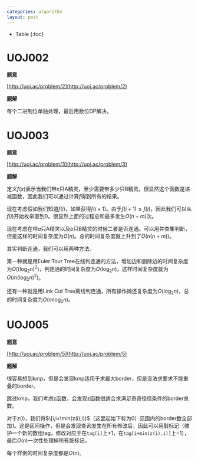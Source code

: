 ```yaml
---
categories: algorithm
layout: post
---
```


- Table
{:toc}


# UOJ002

**题意**

[http://uoj.ac/problem/2](http://uoj.ac/problem/2)

**题解**

每个二进制位单独处理，最后用数位DP解决。

# UOJ003

**题意**

[http://uoj.ac/problem/3](http://uoj.ac/problem/3)

**题解**

定义$f(x)$表示当我们带$x$只A精灵，至少需要带多少只B精灵。很显然这个函数是递减函数，因此我们可以通过计算$f$得到所有的结果。

现在考虑假如我们知道$f(i)$，如果获得$f(i+1)$。由于$f(i+1)\leq f(i)$，因此我们可以从$f(i)$开始枚举直到$0$。很显然上面的过程总和最多发生$O(n+m)$次。

现在考虑在带$a$只A精灵以及$b$只B精灵的时候二者是否连通。可以用并查集判断，但是这样的时间复杂度为$O(n)$。总的时间复杂度就上升到了$O(n(n+m))$。

其实判断连通，我们可以用两种方法。

第一种就是用Euler Tour Tree在线判连通的方法，增加边和删除边的时间复杂度为$O((\log_2n)^2)$，判连通的时间复杂度为$O(\log_2n)$。这样时间复杂度就为$O(m(\log_2n)^2)$。

还有一种就是用Link Cut Tree离线判连通，所有操作摊还复杂度为$O(\log_2n)$，总的时间复杂度为$O(m\log_2n)$。

# UOJ005

**题意**

[http://uoj.ac/problem/5](http://uoj.ac/problem/5)

**题解**

很容易想到kmp，但是会发现kmp适用于求最大border，但是没法求要求不能重叠的border。

跳过kmp，我们考虑z函数，会发现z函数很适合求满足奇奇怪怪条件的border总数。

对于$z(i)$，我们将$\[i,i+\min(z(i),i))$（这里起始下标为$0$）范围内的border数全部加$1$。这是区间操作，但是会发现查询发生在所有修改后，因此可以用脏标记（维护一个新的数组tag，修改对应于在`tag[i]`上$+1$，在`tag[i+min(z(i),i)]`上$-1$），最后$O(n)$一次性处理掉所有脏标记。

每个样例的时间复杂度都是$O(n)$。